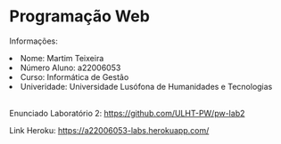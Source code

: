 # Programação Web

Informações:
<il>

<li>Nome: Martim Teixeira</li>
<li>Número Aluno: a22006053</li>
<li>Curso: Informática de Gestão</li>
<li>Univeridade: Universidade Lusófona de Humanidades e Tecnologias</li>
</il><br>

Enunciado Laboratório 2:
https://github.com/ULHT-PW/pw-lab2

Link Heroku:
https://a22006053-labs.herokuapp.com/
